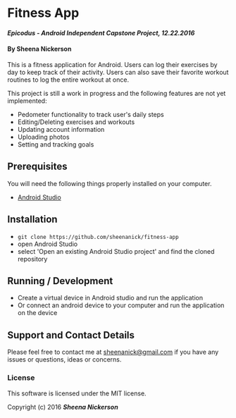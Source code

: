 # Fitness App

#### _Epicodus - Android Independent Capstone Project, 12.22.2016_

#### By Sheena Nickerson

This is a fitness application for Android. Users can log their exercises by day to keep track of their activity. Users can also save their favorite workout routines to log the entire workout at once.

This project is still a work in progress and the following features are not yet implemented:
* Pedometer functionality to track user's daily steps
* Editing/Deleting exercises and workouts
* Updating account information
* Uploading photos
* Setting and tracking goals

## Prerequisites

You will need the following things properly installed on your computer.

* [Android Studio](https://developer.android.com/studio/index.html)

## Installation

* `git clone https://github.com/sheenanick/fitness-app`
* open Android Studio
* select 'Open an existing Android Studio project' and find the cloned repository

## Running / Development

* Create a virtual device in Android studio and run the application
* Or connect an android device to your computer and run the application on the device

## Support and Contact Details

Please feel free to contact me at sheenanick@gmail.com if you have any issues or questions, ideas or concerns.

### License

This software is licensed under the MIT license.

Copyright (c) 2016 **_Sheena Nickerson_**
